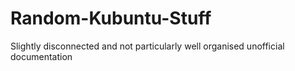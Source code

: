 # Random-Kubuntu-Stuff
Slightly disconnected and not particularly well organised unofficial documentation
